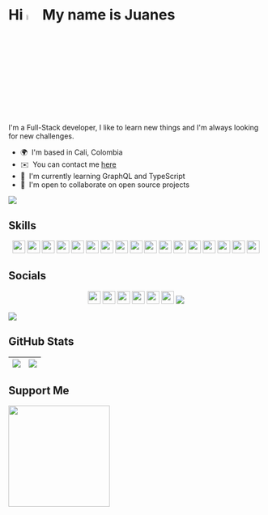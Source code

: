 <!-- # Hi 👋 My name is Juanes -->

# Hi <img src="https://media.giphy.com/media/hvRJCLFzcasrR4ia7z/giphy.gif" width="5%"> My name is Juanes

I'm a Full-Stack developer, I like to learn new things and I'm always looking for new challenges.

-   🌍  I'm based in Cali, Colombia <!-- -   🖥️  See my [Portafolio](http://juanescacha.github.io) -->
-   ✉️  You can contact me [here](mailto:juanescacha@hotmail.com) <!-- -   🚀  I'm currently working on [aplicacion-name](http://myapp.com) -->
-   🧠  I'm currently learning GraphQL and TypeScript
-   🤝  I'm open to collaborate on open source projects

<a href="https://spotify-github-profile.vercel.app/api/view?uid=31mxi5kts24htqt7aiwrfqthcf3i&redirect=true">
	<picture>
		<source srcset="https://spotify-github-profile.vercel.app/api/view?uid=31mxi5kts24htqt7aiwrfqthcf3i&cover_image=false&theme=default&show_offline=false&background_color=121212&bar_color=53b14f&bar_color_cover=false" media="(prefers-color-scheme: light)">
		<img src="https://spotify-github-profile.vercel.app/api/view?uid=31mxi5kts24htqt7aiwrfqthcf3i&cover_image=true&theme=novatorem&bar_color=ffffff&bar_color_cover=false&show_offline=false">
	</picture>
</a>

## Skills

<p align="center">
	<img src="https://img.shields.io/badge/Go-282C34?logo=go&logoColor=00ADD8" height="25" />
	<!-- <img src="https://img.shields.io/badge/Java-282C34?logo=java&logoColor=" height="25" /> -->
	<img src="https://img.shields.io/badge/Python-282C34?logo=python&logoColor=" height="25" />
	<img src="https://img.shields.io/badge/HTML5-282C34?logo=html5&logoColor=E34F26" height="25" />
	<img src="https://img.shields.io/badge/CSS3-282C34?logo=css3&logoColor=1572B6" height="25" />
  	<img src="https://img.shields.io/badge/JavaScript-282C34?logo=javascript&logoColor=F7DF1E" height="25" />
  	<img src="https://img.shields.io/badge/TypeScript-282C34?logo=typescript&logoColor=007acc" height="25" /> 
  	<img src="https://img.shields.io/badge/React-282C34?logo=react&logoColor=61DAFB" height="25" /> 
  	<img src="https://img.shields.io/badge/Redux-282C34?logo=redux&logoColor=764ABC" height="25" />
	<img src="https://img.shields.io/badge/Node.js-282C34?logo=node.js&logoColor=339933" height="25" />
	<img src="https://img.shields.io/badge/Express-282C34?logo=express&logoColor=FFFFFF" height="25" />
	<img src="https://img.shields.io/badge/MongoDB-282C34?logo=mongodb&logoColor=47A248" height="25" />
	<img src="https://img.shields.io/badge/PostgreSQL-282C34?logo=postgresql&logoColor=4169E1" height="25" />
	<img src="https://img.shields.io/badge/Django-282C34?logo=Django&logoColor=44B78B" height="25" />
	<img src="https://img.shields.io/badge/Photoshop-282C34?logo=Adobe%20Photoshop&logoColor=31A8FF" height="25" />
	<img src="https://img.shields.io/badge/Illustrator-282C34?logo=Adobe%20Illustrator&logoColor=FF9A00" height="25" />
	<img src="https://img.shields.io/badge/After%20Effects-282C34?logo=Adobe%20After%20Effects&logoColor=9999FF" height="25" />
	<img src="https://img.shields.io/badge/Premiere%20Pro-282C34?logo=Adobe%20Premiere%20Pro&logoColor=9999FF" height="25" />
  	<!-- <img src="https://img.shields.io/badge/git-282C34?logo=git&logoColor=F05032" height="25" /> -->
  	<!-- <img src="https://img.shields.io/badge/VS%20Code-282C34?logo=visual-studio-code&logoColor=007ACC" height="25" /> -->
  	<!-- <img src="https://img.shields.io/badge/Next.js-282C34?logo=next.js&logoColor=FFFFFF" height="25" /> -->
  	<!-- <img src="https://img.shields.io/badge/Jest-282C34?logo=jest&logoColor=C21325" height="25" /> -->
  	<!-- <img src="https://img.shields.io/badge/GraphQL-282C34?logo=graphql&logoColor=E10098" height="25" /> -->
  	<!-- <img src="https://img.shields.io/badge/Sass-282C34?logo=sass&logoColor=CC6699" height="25" /> -->
  	<!-- <img src="https://img.shields.io/badge/Tailwind%20CSS-282C34?logo=tailwind-css&logoColor=38B2AC" height="25" /> -->
</p>

## Socials

<p align="center">
	<img src="https://img.shields.io/badge/LinkedIn-282C34?logo=linkedin&logoColor=0A66C2" height="25" />
	<img src="https://img.shields.io/badge/Twitter-282C34?logo=twitter" height="25" />
	<img src="https://img.shields.io/badge/Twitch-282C34?logo=twitch" height="25" />
	<img src="https://img.shields.io/badge/Discord-282C34?logo=Discord&logoColor=7289DA" height="25" />
	<img src="https://img.shields.io/badge/Instagram-282C34?logo=Instagram" height="25" />
	<img src="https://img.shields.io/badge/Youtube-282C34?logo=Youtube&logoColor=FF0000" height="25" />
	<img src="https://img.shields.io/badge/Github-282C34?logo=Github" />
</p>

<img src="https://komarev.com/ghpvc/?username=juanescacha">

## GitHub Stats

| <img src="https://readmestats.999857.xyz/api?username=juanescacha&show_icons=true&count_private=true&hide_border=true&theme=dark" /> | <img src="https://readmestats.999857.xyz/api/top-langs/?username=juanescacha&langs_count=6&hide_border=true&layout=compact&theme=dark" /> |
| ------------------------------------------------------------------------------------------------------------------------------------ | ----------------------------------------------------------------------------------------------------------------------------------------- |

## Support Me

<a href="https://www.buymeacoffee.com/Juanescacha"><img src="https://cdn.buymeacoffee.com/buttons/v2/default-yellow.png" width="200" /></a>
